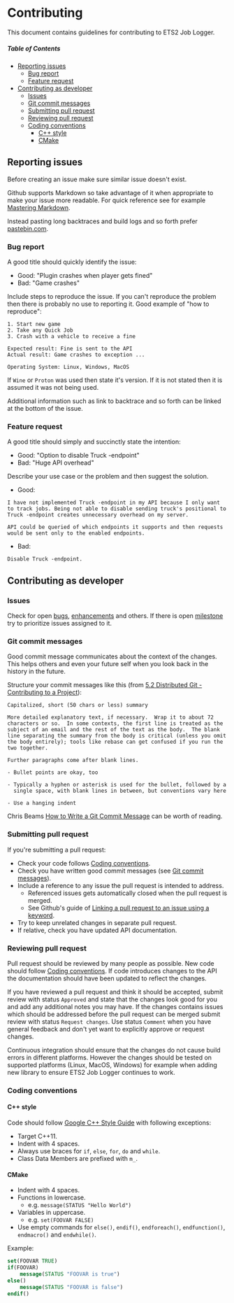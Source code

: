 # Contributing

This document contains guidelines for contributing to ETS2 Job Logger.

##### Table of Contents

- [Reporting issues](#reporting-issues)
    - [Bug report](#bug-report)
    - [Feature request](#feature-request)
- [Contributing as developer](#contributing-as-developer)
    - [Issues](#issues)
    - [Git commit messages](#git-commit-messages)
    - [Submitting pull request](#submitting-pull-request)
    - [Reviewing pull request](#reviewing-pull-request)
    - [Coding conventions](#coding-conventions)
        - [C++ style](#c-style)
        - [CMake](#cmake)

## Reporting issues

Before creating an issue make sure similar issue doesn't exist.

Github supports Markdown so take advantage of it when appropriate to make your
issue more readable. For quick reference see for example [Mastering Markdown](https://guides.github.com/features/mastering-markdown/).

Instead pasting long backtraces and build logs and so forth prefer [pastebin.com](https://pastebin.com/).

### Bug report

A good title should quickly identify the issue:

- Good: "Plugin crashes when player gets fined"
- Bad: "Game crashes"

Include steps to reproduce the issue. If you can't reproduce the problem then
there is probably no use to reporting it. Good example of "how to reproduce":

```
1. Start new game
2. Take any Quick Job
3. Crash with a vehicle to receive a fine

Expected result: Fine is sent to the API
Actual result: Game crashes to exception ...

Operating System: Linux, Windows, MacOS
```

If `Wine` or `Proton` was used then state it's version. If it is not stated
then it is assumed it was not being used.

Additional information such as link to backtrace and so forth can be linked
at the bottom of the issue.

### Feature request

A good title should simply and succinctly state the intention:

- Good: "Option to disable Truck -endpoint"
- Bad: "Huge API overhead"

Describe your use case or the problem and then suggest the solution.

- Good:

```
I have not implemented Truck -endpoint in my API because I only want
to track jobs. Being not able to disable sending truck's positional to
Truck -endpoint creates unnecessary overhead on my server.

API could be queried of which endpoints it supports and then requests
would be sent only to the enabled endpoints.
```

- Bad:

```
Disable Truck -endpoint.
```

## Contributing as developer

### Issues

Check for open [bugs](https://github.com/Lihis/ets2-job-logger/labels/bug),
[enhancements](https://github.com/Lihis/ets2-job-logger/labels/enhancement)
and others. If there is open [milestone](https://github.com/Lihis/ets2-job-logger/milestones)
try to prioritize issues assigned to it.

### Git commit messages

Good commit message communicates about the context of the changes. This helps
others and even your future self when you look back in the history in the
future.

Structure your commit messages like this (from [5.2 Distributed Git - Contributing to a Project](https://git-scm.com/book/en/v2/Distributed-Git-Contributing-to-a-Project)):

```
Capitalized, short (50 chars or less) summary

More detailed explanatory text, if necessary.  Wrap it to about 72
characters or so.  In some contexts, the first line is treated as the
subject of an email and the rest of the text as the body.  The blank
line separating the summary from the body is critical (unless you omit
the body entirely); tools like rebase can get confused if you run the
two together.

Further paragraphs come after blank lines.

- Bullet points are okay, too

- Typically a hyphen or asterisk is used for the bullet, followed by a
  single space, with blank lines in between, but conventions vary here

- Use a hanging indent
```

Chris Beams [How to Write a Git Commit Message](https://chris.beams.io/posts/git-commit/)
can be worth of reading.

### Submitting pull request

If you're submitting a pull request:

- Check your code follows [Coding conventions](#coding-conventions).
- Check you have written good commit messages (see [Git commit messages](#git-commit-messages)).
- Include a reference to any issue the pull request is intended to address.
  - Referenced issues gets automatically closed when the pull request is merged.
  - See Github's guide of [Linking a pull request to an issue using a keyword](https://help.github.com/en/github/managing-your-work-on-github/linking-a-pull-request-to-an-issue#linking-a-pull-request-to-an-issue-using-a-keyword).
- Try to keep unrelated changes in separate pull request.
- If relative, check you have updated API documentation.

### Reviewing pull request

Pull request should be reviewed by many people as possible. New code should
follow [Coding conventions](#coding-conventions). If code introduces changes
to the API the documentation should have been updated to reflect the changes.

If you have reviewed a pull request and think it should be accepted, submit
review with status `Approved` and state that the changes look good for you and
add any additional notes you may have. If the changes contains issues which
should be addressed before the pull request can be merged submit review with
status `Request changes`. Use status `Comment` when you have general feedback
and don't yet want to explicitly approve or request changes.

Continuous integration should ensure that the changes do not cause build
errors in different platforms. However the changes should be tested on
supported platforms (Linux, MacOS, Windows) for example when adding new library
to ensure ETS2 Job Logger continues to work.

### Coding conventions

#### C++ style

Code should follow [Google C++ Style Guide](https://google.github.io/styleguide/cppguide.html)
with following exceptions:

- Target C++11.
- Indent with 4 spaces.
- Always use braces for `if`, `else`, `for`, `do` and `while`.
- Class Data Members are prefixed with `m_`.

#### CMake

- Indent with 4 spaces.
- Functions in lowercase.
    - e.g. `message(STATUS "Hello World")`
- Variables in uppercase.
    - e.g. `set(FOOVAR FALSE)`
- Use empty commands for `else()`, `endif()`, `endforeach()`, `endfunction()`,
  `endmacro()` and `endwhile()`.

Example:

```cmake
set(FOOVAR TRUE)
if(FOOVAR)
    message(STATUS "FOOVAR is true")
else()
    message(STATUS "FOOVAR is false")
endif()
```
